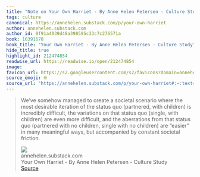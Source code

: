 ```yaml
---
title: "Note on Your Own Harriet - By Anne Helen Petersen - Culture Study via annehelen.substack.com"
tags: culture
canonical: https://annehelen.substack.com/p/your-own-harriet
author: annehelen.substack.com
author_id: 0f91a4039d48a398595c33c7c276571a
book: 10391678
book_title: "Your Own Harriet - By Anne Helen Petersen - Culture Study"
hide_title: true
highlight_id: 212474854
readwise_url: https://readwise.io/open/212474854
image: 
favicon_url: https://s2.googleusercontent.com/s2/favicons?domain=annehelen.substack.com
source_emoji: 🌐
source_url: "https://annehelen.substack.com/p/your-own-harriet#:~:text=We%E2%80%99ve%20somehow%20managed,constant%20societal%20friction."
---
```


> We’ve somehow managed to create a societal scenario where the most desirable iteration of the status quo (partnered, with children) is incredibly difficult, the variations on that status quo (single, with children) are even more difficult, and the aberrations from that status quo (partnered with no children, single with no children) are “easier” in many meaningful ways, but accompanied by constant societal friction.
> <div class="quoteback-footer"><div class="quoteback-avatar"><img class="mini-favicon" src="https://s2.googleusercontent.com/s2/favicons?domain=annehelen.substack.com"></div><div class="quoteback-metadata"><div class="metadata-inner"><span style="display:none">FROM:</span><div aria-label="annehelen.substack.com" class="quoteback-author"> annehelen.substack.com</div><div aria-label="Your Own Harriet - By Anne Helen Petersen - Culture Study" class="quoteback-title"> Your Own Harriet - By Anne Helen Petersen - Culture Study</div></div></div><div class="quoteback-backlink"><a target="_blank" aria-label="go to the full text of this quotation" rel="noopener" href="https://annehelen.substack.com/p/your-own-harriet#:~:text=We%E2%80%99ve%20somehow%20managed,constant%20societal%20friction." class="quoteback-arrow"> Source</a></div></div>